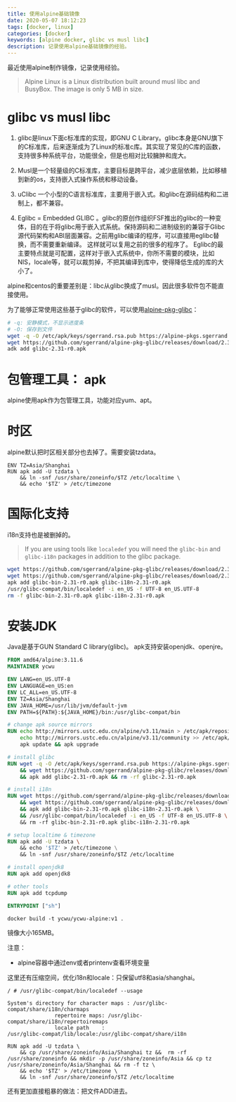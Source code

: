```yaml
---
title: 使用alpine基础镜像
date: 2020-05-07 18:12:23
tags: [docker, linux]
categories: [docker]
keywords: [alpine docker, glibc vs musl libc]
description: 记录使用alpine基础镜像的经验。
---
```


最近使用alpine制作镜像，记录使用经验。
<!-- more -->

>Alpine Linux is a Linux distribution built around musl libc and BusyBox. The image is only 5 MB in size.

# glibc vs musl libc

1. glibc是linux下面c标准库的实现，即GNU C Library。glibc本身是GNU旗下的C标准库，后来逐渐成为了Linux的标准c库。其实现了常见的C库的函数，支持很多种系统平台，功能很全，但是也相对比较臃肿和庞大。

2. Musl是一个轻量级的C标准库，主要目标是跨平台，减少底层依赖，比如移植到新的os，支持嵌入式操作系统和移动设备。

3. uClibc 一个小型的C语言标准库，主要用于嵌入式。和glibc在源码结构和二进制上，都不兼容。

4. Eglibc = Embedded GLIBC 。glibc的原创作组织FSF推出的glibc的一种变体，目的在于将glibc用于嵌入式系统。保持源码和二进制级别的兼容于Glibc 源代码架构和ABI层面兼容。之前用glibc编译的程序，可以直接用eglibc替换，而不需要重新编译。 这样就可以复用之前的很多的程序了。 Eglibc的最主要特点就是可配置，这样对于嵌入式系统中，你所不需要的模块，比如NIS，locale等，就可以裁剪掉，不把其编译到库中，使得降低生成的库的大小了。

alpine和centos的重要差别是：libc从glibc换成了musl。因此很多软件包不能直接使用。

为了能够正常使用这些基于glibc的软件，可以使用[alpine-pkg-glibc](https://github.com/sgerrand/alpine-pkg-glibc)：
```bash
# -q: 安静模式，不显示进度条
# -O: 保存到文件
wget -q -O /etc/apk/keys/sgerrand.rsa.pub https://alpine-pkgs.sgerrand.com/sgerrand.rsa.pub
wget https://github.com/sgerrand/alpine-pkg-glibc/releases/download/2.31-r0/glibc-2.31-r0.apk
adk add glibc-2.31-r0.apk
```

# 包管理工具： apk

alpine使用apk作为包管理工具，功能对应yum、apt。

# 时区

alpine默认把时区相关部分也去掉了。需要安装tzdata。
```
ENV TZ=Asia/Shanghai
RUN apk add -U tzdata \ 
    && ln -snf /usr/share/zoneinfo/$TZ /etc/localtime \ 
    && echo '$TZ' > /etc/timezone
```

# 国际化支持

i18n支持也是被删掉的。

>If you are using tools like `localedef` you will need the `glibc-bin` and `glibc-i18n` packages in addition to the glibc package.

```bash
wget https://github.com/sgerrand/alpine-pkg-glibc/releases/download/2.31-r0/glibc-bin-2.31-r0.apk
wget https://github.com/sgerrand/alpine-pkg-glibc/releases/download/2.31-r0/glibc-i18n-2.31-r0.apk
apk add glibc-bin-2.31-r0.apk glibc-i18n-2.31-r0.apk
/usr/glibc-compat/bin/localedef -i en_US -f UTF-8 en_US.UTF-8
rm -f glibc-bin-2.31-r0.apk glibc-i18n-2.31-r0.apk
```

# 安装JDK

Java是基于GUN Standard C library(glibc)。
apk支持安装openjdk、openjre。

```Dockerfile
FROM amd64/alpine:3.11.6 
MAINTAINER ycwu

ENV LANG=en_US.UTF-8
ENV LANGUAGE=en_US:en
ENV LC_ALL=en_US.UTF-8
ENV TZ=Asia/Shanghai
ENV JAVA_HOME=/usr/lib/jvm/default-jvm
ENV PATH=${PATH}:${JAVA_HOME}/bin:/usr/glibc-compat/bin

# change apk source mirrors
RUN echo http://mirrors.ustc.edu.cn/alpine/v3.11/main > /etc/apk/repositories && \
    echo http://mirrors.ustc.edu.cn/alpine/v3.11/community >> /etc/apk/repositories && \
    apk update && apk upgrade

# install glibc
RUN wget -q -O /etc/apk/keys/sgerrand.rsa.pub https://alpine-pkgs.sgerrand.com/sgerrand.rsa.pub \
    && wget https://github.com/sgerrand/alpine-pkg-glibc/releases/download/2.31-r0/glibc-2.31-r0.apk \
    && apk add glibc-2.31-r0.apk && rm -rf glibc-2.31-r0.apk

# install i18n
RUN wget https://github.com/sgerrand/alpine-pkg-glibc/releases/download/2.31-r0/glibc-bin-2.31-r0.apk \
    && wget https://github.com/sgerrand/alpine-pkg-glibc/releases/download/2.31-r0/glibc-i18n-2.31-r0.apk \
    && apk add glibc-bin-2.31-r0.apk glibc-i18n-2.31-r0.apk \
    && /usr/glibc-compat/bin/localedef -i en_US -f UTF-8 en_US.UTF-8 \ 
    && rm -rf glibc-bin-2.31-r0.apk glibc-i18n-2.31-r0.apk 

# setup localtime & timezone
RUN apk add -U tzdata \ 
    && echo '$TZ' > /etc/timezone \
    && ln -snf /usr/share/zoneinfo/$TZ /etc/localtime 

# install openjdk8
RUN apk add openjdk8

# other tools
RUN apk add tcpdump

ENTRYPOINT ["sh"]
```

```
docker build -t ycwu/ycwu-alpine:v1 .
```
镜像大小165MB。

注意：
- alpine容器中通过env或者printenv查看环境变量


这里还有压缩空间，优化i18n和locale：只保留utf8和asia/shanghai。
```
/ # /usr/glibc-compat/bin/localedef --usage

System's directory for character maps : /usr/glibc-compat/share/i18n/charmaps
		       repertoire maps: /usr/glibc-compat/share/i18n/repertoiremaps
		       locale path    :
/usr/glibc-compat/lib/locale:/usr/glibc-compat/share/i18n
```

```
RUN apk add -U tzdata \ 
    && cp /usr/share/zoneinfo/Asia/Shanghai tz &&  rm -rf /usr/share/zoneinfo && mkdir -p /usr/share/zoneinfo/Asia && cp tz /usr/share/zoneinfo/Asia/Shanghai && rm -f tz \ 
    && echo '$TZ' > /etc/timezone \
    && ln -snf /usr/share/zoneinfo/$TZ /etc/localtime 
```
还有更加直接粗暴的做法：把文件ADD进去。


